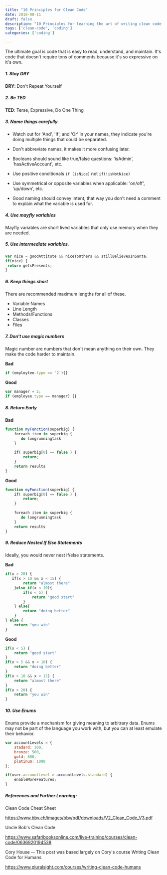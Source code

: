 ```yaml
---
title: "10 Principles for Clean Code"
date: 2018-08-11
draft: false
description: "10 Principles for learning the art of writing clean code."
tags: ['clean-code', 'coding']
categories: ['coding']

---
```




The ultimate goal is code that is easy to read, understand, and maintain. It's code that doesn't require tons of comments because it's so expressive on it's own. 



#####   1. **Stay DRY**

**DRY**: Don't Repeat Yourself



#####   2. **Be TED**

**TED**: Terse, Expressive, Do One Thing



##### 3.  **Name things carefully**

* Watch out for 'And', 'If', and 'Or' in your names, they indicate you're doing multiple things that could be separated.

* Don't abbreviate names, it makes it more confusing later.

* Booleans should sound like true/false questions: 'isAdmin', 'hasActiveAccount', etc.

* Use positive conditionals `if (isNice)` not `if(!isNotNice)`

* Use symmetrical or opposite variables when applicable: 'on/off', 'up/down', etc.

* Good naming should convey intent, that way you don't need a comment to explain what the variable is used for. 

  

##### 4. Use mayfly variables

Mayfly variables are short lived variables that only use memory when they are needed.



##### 5. Use intermediate variables. 

   ```js
var nice = goodAttitute && niceToOthers && stillBelievesInSanta;
if(nice) {
    return getsPresents;
}
   ```



##### 6. **Keep things short**
There are recommended maximum lengths for all of these.

* Variable Names
* Line Length
* Methods/Functions
* Classes 
* Files 



##### 7. Don't use magic numbers

Magic number are numbers that don't mean anything on their own. They make the code harder to maintain.

**Bad**

   ```js
if (employtee.type == '2'){}
   ```

**Good**

   ```js
var manager = 2;
if (employee.type == manager) {}
   ```

   



##### 8. Return Early

**Bad**

```js
function myFunction(superbig) {
    foreach item in superbig {
       do longrunningtask
    }
    
    if( superbig[0] == false ) {
        return;
    }
    return results
}
```



**Good**

```js
function myFunction(superbig) {
    if( superbig[0] == false ) {
        return;
    }
    
    foreach item in superbig {
       do longrunningtask
    }
    return results
}
```





##### 9. Reduce Nested If Else Statements

Ideally, you would never nest if/else statements.

**Bad**

```js
if(x > 20) {
   if(x > 10 && x < 15) {
    	return "almost there"
	}else if(x < 10){
    	if(x < 5) {
    		return "good start"
		}
    } else{
        return "doing better"
    }
} else {
    return "you win"
}
```



**Good**

```js
if(x < 5) {
    return "good start"
}
if(x > 5 && x < 10) {
    return "doing better"
}
if(x > 10 && x < 15) {
    return "almost there"
}
if(x > 20) {
    return "you win"
}
```



##### 10. **Use Enums**

Enums provide a mechanism for giving meaning to arbitrary data. Enums may not be part of the language you work with, but you can at least emulate their behavior. 

```js
var accountLevels = {
    stadard: 300, 
    bronze: 500,
    gold: 800,
    platinum: 1000
};

if(user.accountLevel > accountLevels.standard) {
    enableMoreFeatures;
}
```







##### References and Further Learning: 

Clean Code Cheat Sheet

https://www.bbv.ch/images/bbv/pdf/downloads/V2_Clean_Code_V3.pdf

Uncle Bob's Clean Code

https://www.safaribooksonline.com/live-training/courses/clean-code/0636920194538

Cory House -- This post was based largely on Cory's course Writing Clean Code for Humans

https://www.pluralsight.com/courses/writing-clean-code-humans





















